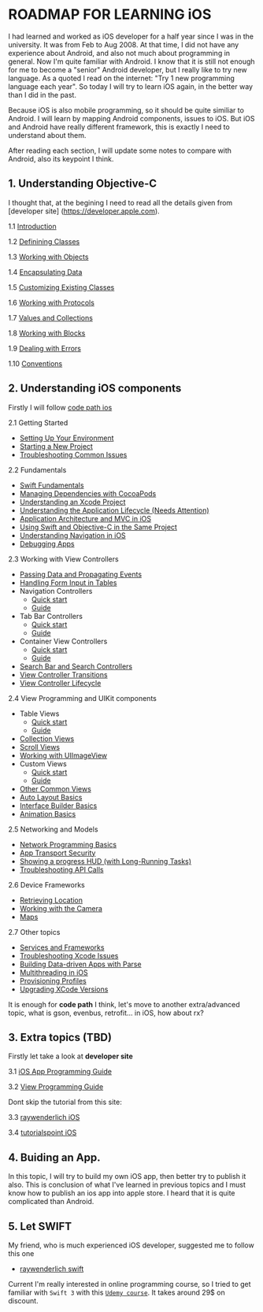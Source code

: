# ROADMAP FOR LEARNING iOS
I had learned and worked as iOS developer for a half year since I was in the university. It was from Feb to Aug 2008. At that time, I did not have any experience about Android, and also not much about programming in general. Now I'm quite familiar with Android. I know that it is still not enough for me to become a "senior" Android developer, but I really like to try new language. As a quoted I read on the internet: "Try 1 new programming language each year". So today I will try to learn iOS again, in the better way than I did in the past.

Because iOS is also mobile programming, so it should be quite similiar to Android. I will learn by mapping Android components, issues to iOS. But iOS and Android have really different framework, this is exactly I need to understand about them.

After reading each section, I will update some notes to compare with Android, also its keypoint I think.

## 1. Understanding Objective-C
I thought that, at the begining I need to read all the details given from [developer site] (https://developer.apple.com).

1.1 [Introduction](https://developer.apple.com/library/content/documentation/Cocoa/Conceptual/ProgrammingWithObjectiveC/Introduction/Introduction.html#//apple_ref/doc/uid/TP40011210-CH1-SW1)

1.2 [Definining Classes](https://developer.apple.com/library/content/documentation/Cocoa/Conceptual/ProgrammingWithObjectiveC/DefiningClasses/DefiningClasses.html#//apple_ref/doc/uid/TP40011210-CH3-SW1)

1.3 [Working with Objects](https://developer.apple.com/library/content/documentation/Cocoa/Conceptual/ProgrammingWithObjectiveC/WorkingwithObjects/WorkingwithObjects.html#//apple_ref/doc/uid/TP40011210-CH4-SW1)

1.4 [Encapsulating Data](https://developer.apple.com/library/content/documentation/Cocoa/Conceptual/ProgrammingWithObjectiveC/EncapsulatingData/EncapsulatingData.html#//apple_ref/doc/uid/TP40011210-CH5-SW1)

1.5 [Customizing Existing Classes](https://developer.apple.com/library/content/documentation/Cocoa/Conceptual/ProgrammingWithObjectiveC/CustomizingExistingClasses/CustomizingExistingClasses.html#//apple_ref/doc/uid/TP40011210-CH6-SW1)

1.6 [Working with Protocols](https://developer.apple.com/library/content/documentation/Cocoa/Conceptual/ProgrammingWithObjectiveC/WorkingwithProtocols/WorkingwithProtocols.html#//apple_ref/doc/uid/TP40011210-CH11-SW1)

1.7 [Values and Collections](https://developer.apple.com/library/content/documentation/Cocoa/Conceptual/ProgrammingWithObjectiveC/FoundationTypesandCollections/FoundationTypesandCollections.html#//apple_ref/doc/uid/TP40011210-CH7-SW1)

1.8 [Working with Blocks](https://developer.apple.com/library/content/documentation/Cocoa/Conceptual/ProgrammingWithObjectiveC/WorkingwithBlocks/WorkingwithBlocks.html#//apple_ref/doc/uid/TP40011210-CH8-SW1)

1.9 [Dealing with Errors](https://developer.apple.com/library/content/documentation/Cocoa/Conceptual/ProgrammingWithObjectiveC/ErrorHandling/ErrorHandling.html#//apple_ref/doc/uid/TP40011210-CH9-SW1)

1.10 [Conventions](https://developer.apple.com/library/content/documentation/Cocoa/Conceptual/ProgrammingWithObjectiveC/Conventions/Conventions.html#//apple_ref/doc/uid/TP40011210-CH10-SW1)

## 2. Understanding iOS components
Firstly I will follow [code path ios](https://guides.codepath.com/ios)

2.1 Getting Started
- [Setting Up Your Environment](https://guides.codepath.com/ios/Setup)
- [Starting a New Project](https://guides.codepath.com/ios/New-Project)
- [Troubleshooting Common Issues](https://guides.codepath.com/ios/Troubleshooting-Common-Issues)

2.2 Fundamentals
- [Swift Fundamentals](https://guides.codepath.com/ios/Understanding-Swift)
- [Managing Dependencies with CocoaPods](https://guides.codepath.com/ios/CocoaPods)
- [Understanding an Xcode Project](https://guides.codepath.com/ios/Project-Basics)
- [Understanding the Application Lifecycle (Needs Attention)](https://guides.codepath.com/ios/Understanding-the-Application-Lifecycle)
- [Application Architecture and MVC in iOS](https://guides.codepath.com/ios/Application-Architecture)
- [Using Swift and Objective-C in the Same Project](https://guides.codepath.com/ios/Swift-ObjectiveC-Interoperability)
- [Understanding Navigation in iOS](https://guides.codepath.com/ios/Understanding-Navigation-in-iOS)
- [Debugging Apps](https://guides.codepath.com/ios/Debugging-Apps)

2.3 Working with View Controllers
- [Passing Data and Propagating Events](https://guides.codepath.com/ios/Passing-Data-Propagating-Events)
- [Handling Form Input in Tables](https://guides.codepath.com/ios/Form-Input)
- Navigation Controllers 
  + [Quick start](https://guides.codepath.com/ios/Navigation-Controller-Quickstart)
  + [Guide](https://guides.codepath.com/ios/Navigation-Controller)
- Tab Bar Controllers 
  + [Quick start](https://guides.codepath.com/ios/Tab-Bar-Quickstart)
  + [Guide](https://guides.codepath.com/ios/Tab-Bar-Controller-Guide)
- Container View Controllers
  + [Quick start](https://guides.codepath.com/ios/Container-View-Controllers-Quickstart)
  + [Guide](https://guides.codepath.com/ios/Container-View-Controllers)
- [Search Bar and Search Controllers](https://guides.codepath.com/ios/Search-Bar-Guide)
- [View Controller Transitions](https://guides.codepath.com/ios/View-Controller-Transitions)
- [View Controller Lifecycle](https://guides.codepath.com/ios/View-Controller-Lifecycle)

2.4 View Programming and UIKit components

- Table Views
  + [Quick start](https://guides.codepath.com/ios/Table-View-Quickstart)
  + [Guide](https://guides.codepath.com/ios/Table-View-Guide) 
- [Collection Views](https://guides.codepath.com/ios/Collection-View-Guide)
- [Scroll Views](https://guides.codepath.com/ios/Scroll-View-Guide)
- [Working with UIImageView](https://guides.codepath.com/ios/Working-with-UIImageView)
- Custom Views
  + [Quick start](https://guides.codepath.com/ios/Custom-Views-Quickstart)
  + [Guide](https://guides.codepath.com/ios/Custom-Views)
- [Other Common Views](https://guides.codepath.com/ios/Common-Views)
- [Auto Layout Basics](https://guides.codepath.com/ios/Auto-Layout-Basics)
- [Interface Builder Basics](https://guides.codepath.com/ios/Interface-Builder)
- [Animation Basics](https://guides.codepath.com/ios/Animation)

2.5 Networking and Models

- [Network Programming Basics](https://guides.codepath.com/ios/Network-Programming)
- [App Transport Security](https://guides.codepath.com/ios/App-Transport-Security)
- [Showing a progress HUD (with Long-Running Tasks)](https://guides.codepath.com/ios/Showing-a-progress-HUD)
- [Troubleshooting API Calls](https://guides.codepath.com/ios/Troubleshooting-API-calls)

2.6 Device Frameworks

- [Retrieving Location](https://guides.codepath.com/ios/Location-Quickstart)
- [Working with the Camera](https://guides.codepath.com/ios/Camera-Quickstart)
- [Maps](https://guides.codepath.com/ios/Maps)

2.7 Other topics

- [Services and Frameworks](https://guides.codepath.com/ios/Services-Frameworks)
- [Troubleshooting Xcode Issues](https://guides.codepath.com/ios/Fixing-Xcode)
- [Building Data-driven Apps with Parse](https://guides.codepath.com/ios/Building-Data-driven-Apps-with-Parse)
- [Multithreading in iOS](https://guides.codepath.com/ios/Multithreading-in-iOS)
- [Provisioning Profiles](https://guides.codepath.com/ios/Provisioning-Profiles)
- [Upgrading XCode Versions](https://guides.codepath.com/ios/Upgrading-XCode-versions)

It is enough for **code path** I think, let's move to another extra/advanced topic, what is gson, evenbus, retrofit... in iOS, how about rx?

## 3. Extra topics (TBD)
Firstly let take a look at **developer site**

3.1 [iOS App Programming Guide](https://developer.apple.com/library/content/documentation/iPhone/Conceptual/iPhoneOSProgrammingGuide/Introduction/Introduction.html)

3.2 [View Programming Guide](https://developer.apple.com/library/content/documentation/WindowsViews/Conceptual/ViewPG_iPhoneOS/Introduction/Introduction.html)

Dont skip the tutorial from this site: 

3.3 [raywenderlich iOS](https://www.raywenderlich.com/category/ios)

3.4 [tutorialspoint iOS](https://www.tutorialspoint.com/ios/ios_getting_started.htm)

## 4. Buiding an App.
In this topic, I will try to build my own iOS app, then better try to publish it also. This is conclusion of what I've learned in previous topics and I must know how to publish an ios app into apple store. I heard that it is quite complicated than Android.

## 5. Let SWIFT
My friend, who is much experienced iOS developer, suggested me to follow this one 
- [raywenderlich swift](https://www.raywenderlich.com/category/swift)

Current I'm really interested in online programming course, so I tried to get familiar with `Swift 3` with this [`Udemy course`](https://www.udemy.com/devslopes-ios10). It takes around 29$ on discount.

